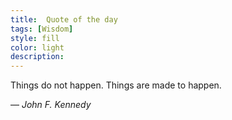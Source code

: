 ```yaml
---
title:  Quote of the day
tags: [Wisdom]
style: fill
color: light
description: 
---
```


Things do not happen.
Things are made to happen.

— _John F. Kennedy_
